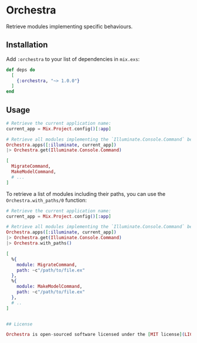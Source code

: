# Orchestra

Retrieve modules implementing specific behaviours.

## Installation

Add `:orchestra` to your list of dependencies in `mix.exs`:

```elixir
def deps do
  [
    {:orchestra, "~> 1.0.0"}
  ]
end
```

## Usage

```elixir
# Retrieve the current application name:
current_app = Mix.Project.config()[:app]

# Retrieve all modules implementing the `Illuminate.Console.Command` behaviour:
Orchestra.apps([:illuminate, current_app])
|> Orchestra.get(Illuminate.Console.Command)

[
  MigrateCommand,
  MakeModelCommand,
  # ...
]
```

To retrieve a list of modules including their paths, you can use the `Orchestra.with_paths/0` function:

```elixir
# Retrieve the current application name:
current_app = Mix.Project.config()[:app]

# Retrieve all modules implementing the `Illuminate.Console.Command` behaviour including their paths:
Orchestra.apps([:illuminate, current_app])
|> Orchestra.get(Illuminate.Console.Command)
|> Orchestra.with_paths()

[
  %{
    module: MigrateCommand,
    path: ~c"/path/to/file.ex"
  },
  %{
    module: MakeModelCommand,
    path: ~c"/path/to/file.ex"
  },
  # ..
]
```

```elixir

## License

Orchestra is open-sourced software licensed under the [MIT license](LICENSE.md).
